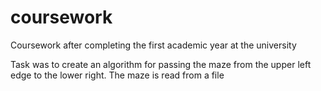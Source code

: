 # coursework
Сoursework after completing the first academic year at the university

Task was to create an algorithm for passing the maze from the upper left edge to the lower right. The maze is read from a file
